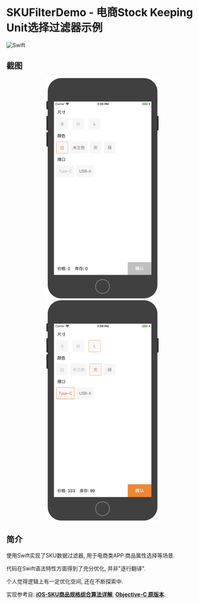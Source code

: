 # SKUFilterDemo - 电商Stock Keeping Unit选择过滤器示例

![Swift](https://img.shields.io/badge/Swift-4.2-orange.svg)

## 截图

<div align="center">
<img src="Resources/demo1.png" width="300"/>
<img src="Resources/demo2.png" width="300"/>
</div>

## 简介

使用Swift实现了SKU数据过滤器, 用于电商类APP 商品属性选择等场景.

代码在Swift语法特性方面得到了充分优化, 并非"逐行翻译".

个人觉得逻辑上有一定优化空间, 还在不断探索中.

实现参考自: __[iOS-SKU商品规格组合算法详解](https://www.jianshu.com/p/295737e2ac77)__, __[Objective-C 原版本](https://github.com/SunriseOYR/SKUDataFilter)__.
